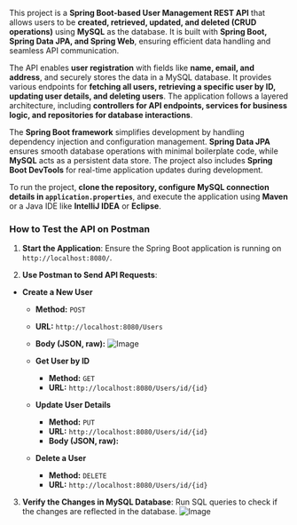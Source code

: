 This project is a **Spring Boot-based User Management REST API** that allows users to be **created, retrieved, updated, and deleted (CRUD operations)** using **MySQL** as the database.
It is built with **Spring Boot, Spring Data JPA, and Spring Web**, ensuring efficient data handling and seamless API communication.  

The API enables **user registration** with fields like **name, email, and address**, and securely stores the data in a MySQL database.
It provides various endpoints for **fetching all users, retrieving a specific user by ID, updating user details, and deleting users**.
The application follows a layered architecture, including **controllers for API endpoints, services for business logic, and repositories for database interactions**.  

The **Spring Boot framework** simplifies development by handling dependency injection and configuration management.
**Spring Data JPA** ensures smooth database operations with minimal boilerplate code, while **MySQL** acts as a persistent data store.
The project also includes **Spring Boot DevTools** for real-time application updates during development.  

To run the project, **clone the repository, configure MySQL connection details in `application.properties`**, and execute the application using **Maven** or a Java IDE like **IntelliJ IDEA** or **Eclipse**.

### **How to Test the API on Postman**  

1. **Start the Application**: Ensure the Spring Boot application is running on `http://localhost:8080/`.  

2. **Use Postman to Send API Requests**:  

 - **Create a New User**  
     - **Method:** `POST`  
     - **URL:** `http://localhost:8080/Users`  
     - **Body (JSON, raw):**
   ![Image](https://github.com/user-attachments/assets/019fbc09-27ff-45b0-8df1-409c17b53084)

 
   - **Get User by ID**  
     - **Method:** `GET`  
     - **URL:** `http://localhost:8080/Users/id/{id}`     


   - **Update User Details**  
     - **Method:** `PUT`  
     - **URL:** `http://localhost:8080/Users/id/{id}`  
     - **Body (JSON, raw):**  
         

   - **Delete a User**  
     - **Method:** `DELETE`  
     - **URL:** `http://localhost:8080/Users/id/{id}`    

3. **Verify the Changes in MySQL Database**: Run SQL queries to check if the changes are reflected in the database.
   ![Image](https://github.com/user-attachments/assets/10476f5d-d235-4125-8a4b-02095f40251d)

